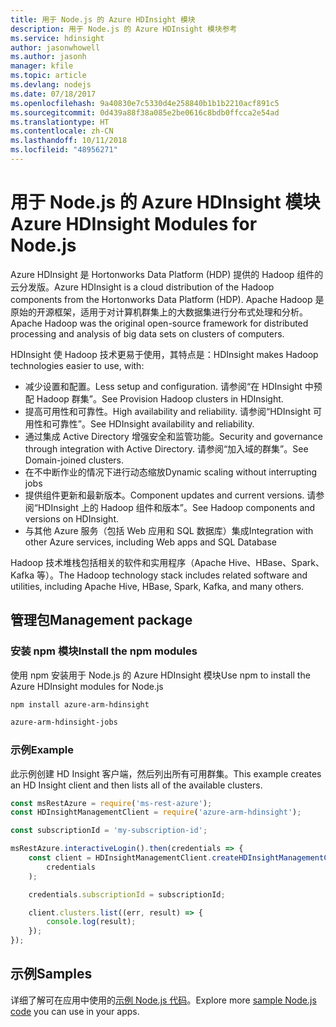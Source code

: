 ```yaml
---
title: 用于 Node.js 的 Azure HDInsight 模块
description: 用于 Node.js 的 Azure HDInsight 模块参考
ms.service: hdinsight
author: jasonwhowell
ms.author: jasonh
manager: kfile
ms.topic: article
ms.devlang: nodejs
ms.date: 07/18/2017
ms.openlocfilehash: 9a40830e7c5330d4e258840b1b1b2210acf891c5
ms.sourcegitcommit: 0d439a88f38a085e2be0616c8bdb0ffcca2e54ad
ms.translationtype: HT
ms.contentlocale: zh-CN
ms.lasthandoff: 10/11/2018
ms.locfileid: "48956271"
---
```

# <a name="azure-hdinsight-modules-for-nodejs"></a><span data-ttu-id="f3709-103">用于 Node.js 的 Azure HDInsight 模块</span><span class="sxs-lookup"><span data-stu-id="f3709-103">Azure HDInsight Modules for Node.js</span></span>

<span data-ttu-id="f3709-104">Azure HDInsight 是 Hortonworks Data Platform (HDP) 提供的 Hadoop 组件的云分发版。</span><span class="sxs-lookup"><span data-stu-id="f3709-104">Azure HDInsight is a cloud distribution of the Hadoop components from the Hortonworks Data Platform (HDP).</span></span> <span data-ttu-id="f3709-105">Apache Hadoop 是原始的开源框架，适用于对计算机群集上的大数据集进行分布式处理和分析。</span><span class="sxs-lookup"><span data-stu-id="f3709-105">Apache Hadoop was the original open-source framework for distributed processing and analysis of big data sets on clusters of computers.</span></span>

<span data-ttu-id="f3709-106">HDInsight 使 Hadoop 技术更易于使用，其特点是：</span><span class="sxs-lookup"><span data-stu-id="f3709-106">HDInsight makes Hadoop technologies easier to use, with:</span></span>
- <span data-ttu-id="f3709-107">减少设置和配置。</span><span class="sxs-lookup"><span data-stu-id="f3709-107">Less setup and configuration.</span></span> <span data-ttu-id="f3709-108">请参阅“在 HDInsight 中预配 Hadoop 群集”。</span><span class="sxs-lookup"><span data-stu-id="f3709-108">See Provision Hadoop clusters in HDInsight.</span></span>
- <span data-ttu-id="f3709-109">提高可用性和可靠性。</span><span class="sxs-lookup"><span data-stu-id="f3709-109">High availability and reliability.</span></span> <span data-ttu-id="f3709-110">请参阅“HDInsight 可用性和可靠性”。</span><span class="sxs-lookup"><span data-stu-id="f3709-110">See HDInsight availability and reliability.</span></span>
- <span data-ttu-id="f3709-111">通过集成 Active Directory 增强安全和监管功能。</span><span class="sxs-lookup"><span data-stu-id="f3709-111">Security and governance through integration with Active Directory.</span></span> <span data-ttu-id="f3709-112">请参阅“加入域的群集”。</span><span class="sxs-lookup"><span data-stu-id="f3709-112">See Domain-joined clusters.</span></span>
- <span data-ttu-id="f3709-113">在不中断作业的情况下进行动态缩放</span><span class="sxs-lookup"><span data-stu-id="f3709-113">Dynamic scaling without interrupting jobs</span></span>
- <span data-ttu-id="f3709-114">提供组件更新和最新版本。</span><span class="sxs-lookup"><span data-stu-id="f3709-114">Component updates and current versions.</span></span> <span data-ttu-id="f3709-115">请参阅“HDInsight 上的 Hadoop 组件和版本”。</span><span class="sxs-lookup"><span data-stu-id="f3709-115">See Hadoop components and versions on HDInsight.</span></span>
- <span data-ttu-id="f3709-116">与其他 Azure 服务（包括 Web 应用和 SQL 数据库）集成</span><span class="sxs-lookup"><span data-stu-id="f3709-116">Integration with other Azure services, including Web apps and SQL Database</span></span>

<span data-ttu-id="f3709-117">Hadoop 技术堆栈包括相关的软件和实用程序（Apache Hive、HBase、Spark、Kafka 等）。</span><span class="sxs-lookup"><span data-stu-id="f3709-117">The Hadoop technology stack includes related software and utilities, including Apache Hive, HBase, Spark, Kafka, and many others.</span></span> 

## <a name="management-package"></a><span data-ttu-id="f3709-118">管理包</span><span class="sxs-lookup"><span data-stu-id="f3709-118">Management package</span></span>

### <a name="install-the-npm-modules"></a><span data-ttu-id="f3709-119">安装 npm 模块</span><span class="sxs-lookup"><span data-stu-id="f3709-119">Install the npm modules</span></span>

<span data-ttu-id="f3709-120">使用 npm 安装用于 Node.js 的 Azure HDInsight 模块</span><span class="sxs-lookup"><span data-stu-id="f3709-120">Use npm to install the Azure HDInsight modules for Node.js</span></span>

```bash
npm install azure-arm-hdinsight
```

```bash
azure-arm-hdinsight-jobs
```

### <a name="example"></a><span data-ttu-id="f3709-121">示例</span><span class="sxs-lookup"><span data-stu-id="f3709-121">Example</span></span> 

<span data-ttu-id="f3709-122">此示例创建 HD Insight 客户端，然后列出所有可用群集。</span><span class="sxs-lookup"><span data-stu-id="f3709-122">This example creates an HD Insight client and then lists all of the available clusters.</span></span> 

```javascript
const msRestAzure = require('ms-rest-azure');
const HDInsightManagementClient = require('azure-arm-hdinsight');

const subscriptionId = 'my-subscription-id';

msRestAzure.interactiveLogin().then(credentials => {
    const client = HDInsightManagementClient.createHDInsightManagementClient(
        credentials
    );

    credentials.subscriptionId = subscriptionId;

    client.clusters.list((err, result) => {
        console.log(result);
    });
});
```

## <a name="samples"></a><span data-ttu-id="f3709-123">示例</span><span class="sxs-lookup"><span data-stu-id="f3709-123">Samples</span></span>

<span data-ttu-id="f3709-124">详细了解可在应用中使用的[示例 Node.js 代码](https://azure.microsoft.com/resources/samples/?platform=nodejs)。</span><span class="sxs-lookup"><span data-stu-id="f3709-124">Explore more [sample Node.js code](https://azure.microsoft.com/resources/samples/?platform=nodejs) you can use in your apps.</span></span>

